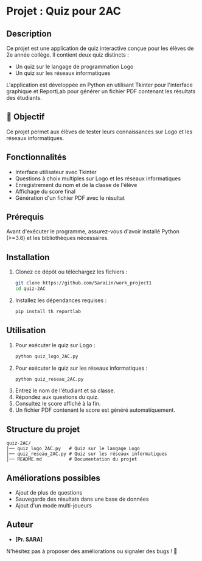 # Projet : Quiz pour 2AC

## Description
Ce projet est une application de quiz interactive conçue pour les élèves de 2e année collège. Il contient deux quiz distincts :
- Un quiz sur le langage de programmation Logo
- Un quiz sur les réseaux informatiques

L'application est développée en Python en utilisant Tkinter pour l'interface graphique et ReportLab pour générer un fichier PDF contenant les résultats des étudiants.

## 🎯 Objectif
Ce projet permet aux élèves de tester leurs connaissances sur Logo et les réseaux informatiques. 

## Fonctionnalités
- Interface utilisateur avec Tkinter
- Questions à choix multiples sur Logo et les réseaux informatiques
- Enregistrement du nom et de la classe de l'élève
- Affichage du score final
- Génération d'un fichier PDF avec le résultat

## Prérequis
Avant d'exécuter le programme, assurez-vous d'avoir installé Python (>=3.6) et les bibliothèques nécessaires.

## Installation
1. Clonez ce dépôt ou téléchargez les fichiers :
   ```bash
   git clone https://github.com/Saraiin/work_project1
   cd quiz-2AC
   ```
2. Installez les dépendances requises :
   ```bash
   pip install tk reportlab
   ```

## Utilisation
1. Pour exécuter le quiz sur Logo :
   ```bash
   python quiz_logo_2AC.py
   ```
2. Pour exécuter le quiz sur les réseaux informatiques :
   ```bash
   python quiz_reseau_2AC.py
   ```
3. Entrez le nom de l'étudiant et sa classe.
4. Répondez aux questions du quiz.
5. Consultez le score affiché à la fin.
6. Un fichier PDF contenant le score est généré automatiquement.

## Structure du projet
```
quiz-2AC/
│── quiz_logo_2AC.py   # Quiz sur le langage Logo
│── quiz_reseau_2AC.py # Quiz sur les réseaux informatiques
│── README.md          # Documentation du projet
```

## Améliorations possibles
- Ajout de plus de questions
- Sauvegarde des résultats dans une base de données
- Ajout d'un mode multi-joueurs

## Auteur
- **[Pr. SARA]**

N'hésitez pas à proposer des améliorations ou signaler des bugs ! 🚀


